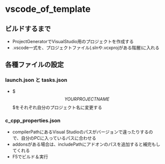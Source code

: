 # vscode_of_template

## ビルドするまで

- ProjectGeneratorでVisualStudio用のプロジェクトを作成する
- .vscode一式を、プロジェクトファイル(.slnや.vcxprojがある階層)に入れる

## 各種ファイルの設定

### launch.json と tasks.json

- $$$YOURPROJECTNAME$$$をそれぞれ自分のプロジェクト名に変更する

### c_cpp_properties.json

- compilerPathにあるVisual Studioのパスがバージョンで違ったりするので、自分のPCに入っているパスに合わせる
- addonsがある場合は、includePathにアドオンのパスを追加すると補完もしてくれる
- F5でビルド＆実行